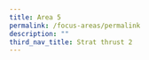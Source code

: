 ```yaml
---
title: Area 5
permalink: /focus-areas/permalink
description: ""
third_nav_title: Strat thrust 2
---
```



